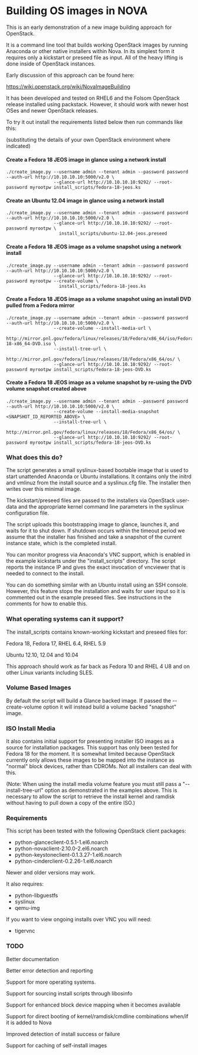 Building OS images in NOVA
==========================

This is an early demonstration of a new image building approach for OpenStack.

It is a command line tool that builds working OpenStack images by
running Anaconda or other native installers within Nova.  In its simplest form 
it requires only a kickstart or preseed file as input.  All of the heavy lifting
is done inside of OpenStack instances.

Early discussion of this approach can be found here:

https://wiki.openstack.org/wiki/NovaImageBuilding

It has been developed and tested on RHEL6 and the Folsom OpenStack release installed
using packstack.  However, it should work with newer host OSes and newer OpenStack releases.

To try it out install the requirements listed below then run commands like this:

(substituting the details of your own OpenStack environment where indicated)


#### Create a Fedora 18 JEOS image in glance using a network install

    ./create_image.py --username admin --tenant admin --password password --auth-url http://10.10.10.10:5000/v2.0 \
                      --glance-url http://10.10.10.10:9292/ --root-password myrootpw install_scripts/fedora-18-jeos.ks

#### Create an Ubuntu 12.04 image in glance using a network install

    ./create_image.py --username admin --tenant admin --password password --auth-url http://10.10.10.10:5000/v2.0 \
                      --glance-url http://10.10.10.10:9292/ --root-password myrootpw \
                        install_scripts/ubuntu-12.04-jeos.preseed

#### Create a Fedora 18 JEOS image as a volume snapshot using a network install

    ./create_image.py --username admin --tenant admin --password password --auth-url http://10.10.10.10:5000/v2.0 \
                      --glance-url http://10.10.10.10:9292/ --root-password myrootpw --create-volume \
                        install_scripts/fedora-18-jeos.ks

#### Create a Fedora 18 JEOS image as a volume snapshot using an install DVD pulled from a Fedora mirror

    ./create_image.py --username admin --tenant admin --password password --auth-url http://10.10.10.10:5000/v2.0 \
                      --create-volume --install-media-url \
                        http://mirror.pnl.gov/fedora/linux/releases/18/Fedora/x86_64/iso/Fedora-18-x86_64-DVD.iso \
                      --install-tree-url \
                        http://mirror.pnl.gov/fedora/linux/releases/18/Fedora/x86_64/os/ \
                      --glance-url http://10.10.10.10:9292/ --root-password myrootpw install_scripts/fedora-18-jeos-DVD.ks

#### Create a Fedora 18 JEOS image as a volume snapshot by re-using the DVD volume snapshot created above

    ./create_image.py --username admin --tenant admin --password password --auth-url http://10.10.10.10:5000/v2.0 \
                      --create-volume --install-media-snapshot <SNAPSHOT_ID_REPORTED_ABOVE> \
                      --install-tree-url \
                        http://mirror.pnl.gov/fedora/linux/releases/18/Fedora/x86_64/os/ \
                      --glance-url http://10.10.10.10:9292/ --root-password myrootpw install_scripts/fedora-18-jeos-DVD.ks


### What does this do?

The script generates a small syslinux-based bootable image that is used
to start unattended Anaconda or Ubuntu installations.  It contains only 
the initrd and vmlinuz from the install source and a syslinux.cfg file.
The installer then writes over this minimal image.

The kickstart/preseed files are passed to the installers via OpenStack 
user-data and the appropriate kernel command line parameters in the 
syslinux configuration file.

The script uploads this bootstrapping image to glance, launches it, and
waits for it to shut down.  If shutdown occurs within the timeout period
we assume that the installer has finished and take a snapshot of the current
instance state, which is the completed install.

You can monitor progress via Anaconda's VNC support, which is enabled
in the example kickstarts under the "install_scripts" directory. The 
script reports the instance IP and gives the exact invocation of 
vncviewer that is needed to connect to the install.

You can do something similar with an Ubuntu install using an SSH console.
However, this feature stops the installation and waits for user input so
it is commented out in the example preseed files.  See instructions in
the comments for how to enable this.


### What operating systems can it support?

The install_scripts contains known-working kickstart and preseed files for:

Fedora 18, Fedora 17, RHEL 6.4, RHEL 5.9

Ubuntu 12.10, 12.04 and 10.04

This approach should work as far back as Fedora 10 and RHEL 4 U8 and on
other Linux variants including SLES.


### Volume Based Images

By default the script will build a Glance backed image.  If passed the
--create-volume option it will instead build a volume backed "snapshot"
image.


### ISO Install Media

It also contains initial support for presenting installer ISO images as
a source for installation packages.  This support has only been tested for
Fedora 18 for the moment.  It is somewhat limited because OpenStack currently
only allows these images to be mapped into the instance as "normal"
block devices, rather than CDROMs.  Not all installers can deal with this.

(Note: When using the install media volume feature you must still pass
a "--install-tree-url" option as demonstrated in the examples above.  This
is necessary to allow the script to retrieve the install kernel and ramdisk
without having to pull down a copy of the entire ISO.)

### Requirements

This script has been tested with the following OpenStack client packages:

* python-glanceclient-0.5.1-1.el6.noarch
* python-novaclient-2.10.0-2.el6.noarch
* python-keystoneclient-0.1.3.27-1.el6.noarch
* python-cinderclient-0.2.26-1.el6.noarch

Newer and older versions may work.

It also requires:

* python-libguestfs
* syslinux
* qemu-img

If you want to view ongoing installs over VNC you will need:

* tigervnc


### TODO

Better documentation

Better error detection and reporting

Support for more operating systems.

Support for sourcing install scripts through libosinfo

Support for enhanced block device mapping when it becomes available

Support for direct booting of kernel/ramdisk/cmdline combinations when/if it is added to Nova

Improved detection of install success or failure

Support for caching of self-install images
